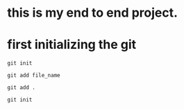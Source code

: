 # this is my end to end project.

# first initializing the git

``` 
git init

``` 

``` 
git add file_name

``` 

``` 
git add .

``` 

``` 
git init
```
